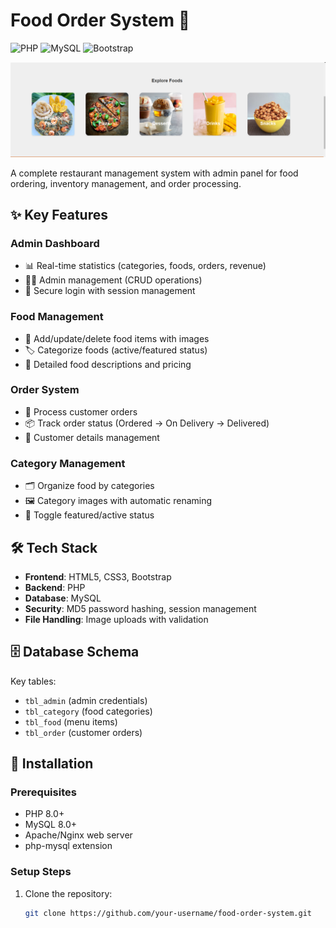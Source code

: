 # Food Order System 🍔

![PHP](https://img.shields.io/badge/PHP-8.0+-777BB4?logo=php)
![MySQL](https://img.shields.io/badge/MySQL-8.0-4479A1?logo=mysql)
![Bootstrap](https://img.shields.io/badge/Bootstrap-5.2-7952B3?logo=bootstrap)

![Explore Food](images/pic2.PNG)

A complete restaurant management system with admin panel for food ordering, inventory management, and order processing.

## ✨ Key Features

### Admin Dashboard
- 📊 Real-time statistics (categories, foods, orders, revenue)
- 👨‍💼 Admin management (CRUD operations)
- 🔐 Secure login with session management

### Food Management
- 🍕 Add/update/delete food items with images
- 🏷️ Categorize foods (active/featured status)
- 📝 Detailed food descriptions and pricing

### Order System
- 🛒 Process customer orders
- 📦 Track order status (Ordered → On Delivery → Delivered)
- 📱 Customer details management

### Category Management
- 🗂️ Organize food by categories
- 🖼️ Category images with automatic renaming
- 🔄 Toggle featured/active status

## 🛠️ Tech Stack
- **Frontend**: HTML5, CSS3, Bootstrap
- **Backend**: PHP
- **Database**: MySQL
- **Security**: MD5 password hashing, session management
- **File Handling**: Image uploads with validation

## 🗄️ Database Schema
Key tables:
- `tbl_admin` (admin credentials)
- `tbl_category` (food categories)
- `tbl_food` (menu items)
- `tbl_order` (customer orders)

## 🚀 Installation

### Prerequisites
- PHP 8.0+
- MySQL 8.0+
- Apache/Nginx web server
- php-mysql extension

### Setup Steps
1. Clone the repository:
   ```bash
   git clone https://github.com/your-username/food-order-system.git
